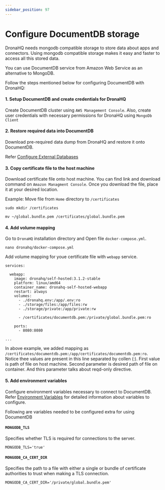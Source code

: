 ```yaml
---
sidebar_position: 97
---
```


# Configure DocumentDB storage

DronaHQ needs mongodb compatible storage to store data about apps and connectors. Using mongodb compatible storage makes it easy and faster to access all this stored data.

You can use DocumentDB service from Amazon Web Service as an alternative to MongoDB.

Follow the steps mentioned below for configuring DocumentDB with DronaHQ:

#### 1. Setup DocumentDB and create credentials for DronaHQ
Create DocumentDB cluster using `AWS Management Console`. Also, create user credentials with necessary permissions for DronaHQ using `MongoDb Client`

#### 2. Restore required data into DocumentDB
Download pre-required data dump from DronaHQ and restore it onto DocumentDB.

Refer [Configure External Databases](http://localhost:3000/self-hosted-deployment/configure-external-databases/)

#### 3. Copy certificate file to the host machine

Download certificate file onto host machine. You can find link and download command on `Amazon Managment Console`. Once you download the file, place it at your desired location.

Example: Move file from `Home` directory to `/certificates`

```
sudo mkdir /certificates

mv ~/global.bundle.pem /certificates/global.bundle.pem
```

#### 4. Add volume mapping

Go to `DronaHQ` installation directory and Open file `docker-compose.yml`.

```
nano dronahq/docker-compose.yml
```

Add volume mapping for youe certificate file with `webapp` service.

```
services:

  webapp:
    image: dronahq/self-hosted:3.1.2-stable
    platform: linux/amd64
    container_name: dronahq-self-hosted-webapp
    restart: always
    volumes:
      - ./dronahq.env:/app/.env:ro
      - ./storage/files:/app/files:rw
      - ./storage/private:/app/private:rw

      - /certificates/documentdb.pem:/private/global.bundle.pem:ro

    ports:
      - 8080:8080

...
```

In above example, we added mapping as `/certificates/documentdb.pem:/app/certificates/documentdb.pem:ro`. Notice thee values are present in this line separated by collen (:). First value is path of file on host machine. Second parameter is desired path of file on container. And thirs parameter talks about reqd-only directive.

#### 5. Add environment variables

Configure environment variables necessary to connect to DocumentDB. Refer [Environment Variables](http://localhost:3000/self-hosted-deployment/environment-variables/#connectivity-to-mongodb) for detailed information about variables to configure.

Following are variables needed to be configured extra for using DocumentDB
#### `MONGODB_TLS`

Specifies whether TLS is required for connections to the server.

```
MONGODB_TLS='true'
```

#### `MONGODB_CA_CERT_DIR`

Specifies the path to a file with either a single or bundle of certificate authorities to trust when making a TLS connection.

```
MONGODB_CA_CERT_DIR='/private/global.bundle.pem'
```